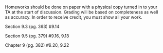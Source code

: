 Homeworks should be done on paper with a physical copy turned in to your TA at the start of discussion. Grading will be based on completeness as well as accuracy. In order to receive credit, you must show all your work.

Section 9.3 (pg. 363) #9.14

Section 9.5 (pg. 379) #9.16, 9.18

Chapter 9 (pg. 382) #9.20, 9.22
